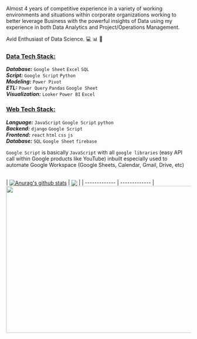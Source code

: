 Almost 4 years of competitive experience in a variety of working environments and situations within corporate organizations working to better leverage Business with the powerful insights of Data using my experience in both Data Analytics and Project/Operations Management.

Avid Enthusiast of Data Science. 💻 📊 🧠

### <ins>Data Tech Stack:</ins>
**_Database:_** `Google Sheet` `Excel` `SQL` <br />
**_Script:_** `Google Script` `Python` <br />
**_Modeling:_** `Power Pivot` <br />
**_ETL:_** `Power Query` `Pandas` `Google Sheet` <br />
**_Visualization:_** `Looker` `Power BI` `Excel` <br />

### <ins>Web Tech Stack:</ins>
**_Language:_** `JavaScript` `Google Script` `python` <br />
**_Backend:_** `django` `Google Script` <br />
**_Frontend:_** `react` `html` `css` `js` <br />
**_Database:_** `SQL` `Google Sheet` `firebase` <br />

`Google Script` is basically `JavaScript` with all `google libraries` (easy API call within Google products like YouTube) inbuilt especially used to automate Google Workspace (Google Sheets, Calendar, Gmail, Drive, etc)

<br />

<!-- 🤵🏼[About Me](https://www.subritt.com.np/) -->

<div class='container'>
| <a href="https://github.com/Subritt"><img align="center" src="https://github-readme-stats.vercel.app/api?username=subritt&show_icons=true&include_all_commits=true&theme=dark&hide_border=true" alt="Anurag's github stats" /></a> | <a href="https://github.com/Subritt"><img align="center" src="https://github-readme-stats.vercel.app/api/top-langs/?username=subritt&layout=compact&theme=dark&hide_border=true" /></a> |
| ------------- | ------------- |
</div>

<img src="https://media1.giphy.com/media/WoD6JZnwap6s8/giphy.gif?cid=ecf05e47wdekukr2je5v9d6z5n6t7vrmk53osd1zpx8yvwfi&rid=giphy.gif" width="1000px" height="400px">

<!--
**Subritt/Subritt** is a ✨ _special_ ✨ repository because its `README.md` (this file) appears on your GitHub profile.

Here are some ideas to get you started:

- 🔭 I’m currently working on ...
- 🌱 I’m currently learning ...
- 👯 I’m looking to collaborate on ...
- 🤔 I’m looking for help with ...
- 💬 Ask me about ...
- 📫 How to reach me: ...
- 😄 Pronouns: ...
- ⚡ Fun fact: ...
-->

